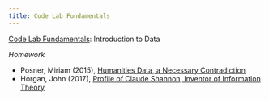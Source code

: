 ```yaml
---
title: Code Lab Fundamentals
---
```


[Code Lab Fundamentals]([https://github.com/scholarslab/CodeLab](https://github.com/scholarslab/CodeLab/tree/master/Week02)): Introduction to Data

*Homework*
* Posner, Miriam (2015),  [Humanities Data, a Necessary Contradiction ](http://miriamposner.com/blog/humanities-data-a-necessary-contradiction/)
* Horgan, John (2017), [Profile of Claude Shannon, Inventor of Information Theory](https://blogs.scientificamerican.com/cross-check/profile-of-claude-shannon-inventor-of-information-theory/)
